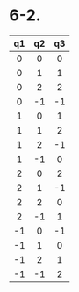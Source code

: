 # 6-2.

|  q1  |  q2  |  q3  |
| :--: | :--: | :--: |
|  0   |  0   |  0   |
|  0   |  1   |  1   |
|  0   |  2   |  2   |
|  0   |  -1  |  -1  |
|  1   |  0   |  1   |
|  1   |  1   |  2   |
|  1   |  2   |  -1  |
|  1   |  -1  |  0   |
|  2   |  0   |  2   |
|  2   |  1   |  -1  |
|  2   |  2   |  0   |
|  2   |  -1  |  1   |
|  -1  |  0   |  -1  |
|  -1  |  1   |  0   |
|  -1  |  2   |  1   |
|  -1  |  -1  |  2   |

